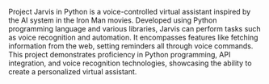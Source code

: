 Project Jarvis in Python is a voice-controlled virtual assistant inspired by the AI system in the Iron
Man movies. Developed using Python programming language and various libraries, Jarvis can perform
tasks such as voice recognition and automation. It encompasses features like fetching information from
the web, setting reminders all through voice commands. This project demonstrates proficiency in Python
programming, API integration, and voice recognition technologies, showcasing the ability to create a
personalized virtual assistant.
